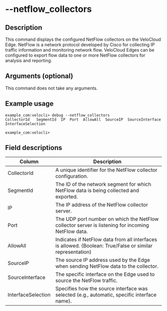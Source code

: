 #	--netflow_collectors

##	Description
This command displays the configured NetFlow collectors on the VeloCloud Edge. NetFlow is a network protocol developed by Cisco for collecting IP traffic information and monitoring network flow. VeloCloud Edges can be configured to export flow data to one or more NetFlow collectors for analysis and reporting.

##  Arguments (optional)
This command does not take any arguments.

##  Example usage
```
example_com:velocli> debug --netflow_collectors
CollectorId   SegmentId  IP  Port  AllowAll  SourceIP  SourceInterface  InterfaceSelection

example_com:velocli>
```

##  Field descriptions
| Column             | Description                                                                                                |
|--------------------|------------------------------------------------------------------------------------------------------------|
| CollectorId        | A unique identifier for the NetFlow collector configuration.                                               |
| SegmentId          | The ID of the network segment for which NetFlow data is being collected and exported.                      |
| IP                 | The IP address of the NetFlow collector server.                                                            |
| Port               | The UDP port number on which the NetFlow collector server is listening for incoming NetFlow data.          |
| AllowAll           | Indicates if NetFlow data from all interfaces is allowed. (Boolean: True/False or similar representation) |
| SourceIP           | The source IP address used by the Edge when sending NetFlow data to the collector.                         |
| SourceInterface    | The specific interface on the Edge used to source the NetFlow traffic.                                     |
| InterfaceSelection | Specifies how the source interface was selected (e.g., automatic, specific interface name).                |